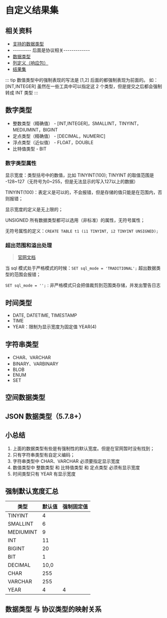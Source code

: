 # 自定义结果集

## 相关资料
- [支持的数据类型](https://dev.mysql.com/doc/refman/5.7/en/data-types.html)
- --------- 后面是协议相关-------------
- [数据类型](https://dev.mysql.com/doc/internals/en/com-query-response.html#column-type)
- [列定义（响应包）](https://dev.mysql.com/doc/internals/en/com-query-response.html#packet-Protocol::ColumnDefinition)
- [结果集](https://dev.mysql.com/doc/internals/en/com-query-response.html#packet-ProtocolText::Resultset)

::: tip
数值类型中的强制表现的写法是 [1,2] 后面的都强制表现为前面的。
如：[INT,INTEGER] 虽然在一些工具中可以指定这 2 个类型，但是提交之后都会强制转成 INT 类型
:::

## 数字类型
- 整数类型（精确值） - [INT,INTEGER]，SMALLINT，TINYINT，MEDIUMINT，BIGINT
- 定点类型（精确值） - [DECIMAL，NUMERIC]
- 浮点类型（近似值） - FLOAT，DOUBLE
- 比特值类型 - BIT

### 数字类型属性

显示宽度：类型括号中的数值，比如 TINYINT(100); TINYINT 的取值范围是 -128~127（无符号为0~255，但是无法显示的写入127以上的数据）

TINYINT(100)：表定义是可以的，不会报错，但是存储的值只能是在范围内，否则报错；

显示宽度的定义是无上限的；

UNSIGNED 所有数据类型都可以选用（非标准）的属性，无符号属性；

无符号属性的定义：`CREATE TABLE t1 (i1 TINYINT, i2 TINYINT UNSIGNED);`

### 超出范围和溢出处理
> [官网文档](https://dev.mysql.com/doc/refman/5.7/en/out-of-range-and-overflow.html)

当 sql 模式处于严格模式的时候：`SET sql_mode = 'TRADITIONAL';` 超出数据类型的范围会报错；

`SET sql_mode = '';` : 非严格模式只会把值裁剪到范围类存储，并发出警告日志

## 时间类型
- DATE, DATETIME, TIMESTAMP
- TIME
- YEAR：限制为显示宽度为固定值 YEAR(4)

## 字符串类型
- CHAR、VARCHAR
- BINARY、VARBINARY
- BLOB
- ENUM
- SET

## 空间数据类型
## JSON 数据类型（5.7.8+）

## 小总结

1. 上面的数据类型有些是有强制性的默认宽度。但是在官网暂时没有找到；
2. 只有字符串类型有自定义编码；
3. 字符串类型中 CHAR、VARCHAR 必须要指定显示宽度
5. 数值类型中 整数类型 和 比特值类型 和 定点类型 必须有显示宽度
6. 时间类型只有 YEAR 有显示宽度

## 强制默认宽度汇总

类型      | 默认值 | 强制固定值
----------|--------|-----------
TINYINT   | 4      |
SMALLINT  | 6      |
MEDIUMINT | 9      |
INT       | 11     |
BIGINT    | 20     |
BIT       | 1      |
DECIMAL   | 10,0   |
CHAR      | 255    |
VARCHAR   | 255    |
YEAR      | 4      | 4

## 数据类型 与 协议类型的映射关系
